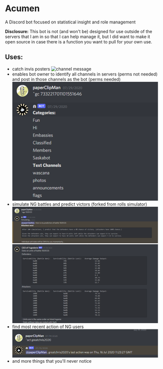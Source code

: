 # Acumen
A Discord bot focused on statistical insight and role management

**Disclosure:** This bot is not (and won't be) designed for use outside of the servers that I am in so that I can help manage it, but I did want to make it open source in case there is a function you want to pull for your own use.

## Uses:
 - catch invis posters
![channel message](/images/ghosing.png)
 - enables bot owner to identify all channels in servers (perms not needed) and post in those channels as the bot (perms needed)
![channel message](/images/hax.png)
 - simulate NG battles and predict victors (forked from rolls simulator)
![channel message](/images/Acumen1.png)
![DM message](/images/Acumen2.png)
 - find most recent action of NG users
![channel message](/images/act.png)
 - and more things that you'll never notice

